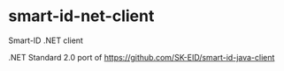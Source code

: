 # smart-id-net-client
Smart-ID .NET client

.NET Standard 2.0 port of https://github.com/SK-EID/smart-id-java-client
